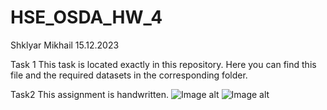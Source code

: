 # HSE_OSDA_HW_4
Shklyar Mikhail
15.12.2023

Task 1
This task is located exactly in this repository. Here you can find this file and the required datasets in the corresponding folder.

Task2
This assignment is handwritten.
![Image alt](https://github.com/Mike-cloud-17/HSE_OSDA_HW4/raw/master/images/HW4_task2_page1.jpg)
![Image alt](https://github.com/Mike-cloud-17/HSE_OSDA_HW4/raw/master/images/HW4_task2_page2.jpg)
